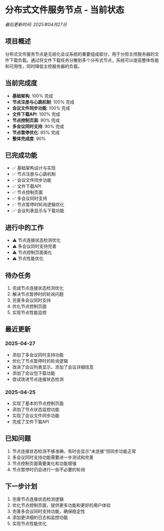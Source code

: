 # 分布式文件服务节点 - 当前状态

*最后更新时间: 2025年04月27日*

## 项目概述

分布式文件服务节点是无纸化会议系统的重要组成部分，用于分担主控服务器的文件下载负载。通过将文件下载任务分散到多个分布式节点，系统可以提高整体性能和可用性，同时降低主控服务器的负载。

## 当前完成度

- **基础架构**: 100% 完成
- **节点注册与心跳机制**: 100% 完成
- **会议文件同步功能**: 100% 完成
- **文件下载API**: 100% 完成
- **节点控制页面**: 90% 完成
- **多会议同时支持**: 90% 完成
- **节点暂停优化**: 85% 完成
- **整体完成度**: 90%

## 已完成功能

- ✅ 基础架构设计与实现
- ✅ 节点注册与心跳机制
- ✅ 会议文件同步功能
- ✅ 文件下载API
- ✅ 节点控制页面
- ✅ 多会议同时支持
- ✅ 节点暂停时轮询逻辑优化
- ✅ 会议列表显示与下载功能

## 进行中的工作

- ⚠️ 节点连接状态检测优化
- ⚠️ 多会议同时支持完善
- ⚠️ 节点控制页面美化
- ⚠️ 节点性能优化

## 待办任务

1. 完成节点连接状态检测优化
2. 解决节点暂停时的轮询问题
3. 完善多会议同时支持
4. 优化节点控制页面
5. 实现节点性能监控

## 最近更新

### 2025-04-27
- 添加了多会议同时支持功能
- 优化了节点暂停时的轮询逻辑
- 改进了会议列表显示，添加了会议详细信息
- 添加了会议包下载功能
- 尝试改进节点连接状态检测

### 2025-04-25
- 实现了基本的节点控制页面
- 添加了节点状态监控功能
- 实现了会议文件同步功能
- 完成了文件下载API

## 已知问题

1. 节点连接状态检测不够准确，有时会显示"未连接"但同步功能正常
2. 多会议同时支持功能需要进一步测试和完善
3. 节点控制页面需要美化和功能增强
4. 节点暂停时仍会进行一些不必要的轮询

## 下一步计划

1. 完善节点连接状态检测逻辑
2. 优化节点控制页面，提供更多功能和更好的用户体验
3. 完善多会议同时支持功能，确保稳定性
4. 添加更详细的日志和监控功能
5. 实现节点性能优化
